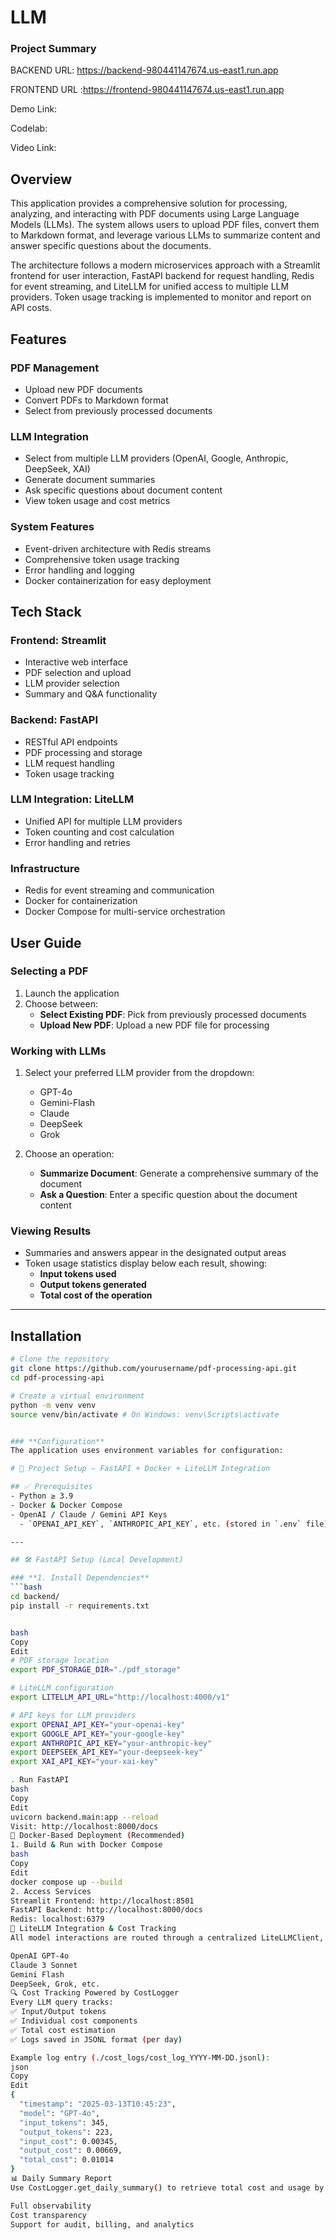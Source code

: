 # LLM

### **Project Summary**

BACKEND URL: https://backend-980441147674.us-east1.run.app

FRONTEND URL :https://frontend-980441147674.us-east1.run.app

Demo Link:

Codelab:

Video Link:

## Overview
This application provides a comprehensive solution for processing, analyzing, and interacting with PDF documents using Large Language Models (LLMs). The system allows users to upload PDF files, convert them to Markdown format, and leverage various LLMs to summarize content and answer specific questions about the documents.

The architecture follows a modern microservices approach with a Streamlit frontend for user interaction, FastAPI backend for request handling, Redis for event streaming, and LiteLLM for unified access to multiple LLM providers. Token usage tracking is implemented to monitor and report on API costs.

## Features

### **PDF Management**
- Upload new PDF documents  
- Convert PDFs to Markdown format  
- Select from previously processed documents  

### **LLM Integration**
- Select from multiple LLM providers (OpenAI, Google, Anthropic, DeepSeek, XAI)  
- Generate document summaries  
- Ask specific questions about document content  
- View token usage and cost metrics  

### **System Features**
- Event-driven architecture with Redis streams  
- Comprehensive token usage tracking  
- Error handling and logging  
- Docker containerization for easy deployment  

## Tech Stack

### **Frontend: Streamlit**
- Interactive web interface  
- PDF selection and upload  
- LLM provider selection  
- Summary and Q&A functionality  

### **Backend: FastAPI**
- RESTful API endpoints  
- PDF processing and storage  
- LLM request handling  
- Token usage tracking  

### **LLM Integration: LiteLLM**
- Unified API for multiple LLM providers  
- Token counting and cost calculation  
- Error handling and retries  

### **Infrastructure**
- Redis for event streaming and communication  
- Docker for containerization  
- Docker Compose for multi-service orchestration  

## User Guide

### **Selecting a PDF**
1. Launch the application  
2. Choose between:  
   - **Select Existing PDF**: Pick from previously processed documents  
   - **Upload New PDF**: Upload a new PDF file for processing  

### **Working with LLMs**
1. Select your preferred LLM provider from the dropdown:  
   - GPT-4o  
   - Gemini-Flash  
   - Claude  
   - DeepSeek  
   - Grok  

2. Choose an operation:  
   - **Summarize Document**: Generate a comprehensive summary of the document  
   - **Ask a Question**: Enter a specific question about the document content  

### **Viewing Results**
- Summaries and answers appear in the designated output areas  
- Token usage statistics display below each result, showing:  
  - **Input tokens used**  
  - **Output tokens generated**  
  - **Total cost of the operation**  

---

## Installation

```bash
# Clone the repository
git clone https://github.com/yourusername/pdf-processing-api.git
cd pdf-processing-api

# Create a virtual environment
python -m venv venv
source venv/bin/activate # On Windows: venv\Scripts\activate


### **Configuration**
The application uses environment variables for configuration:

# 🚀 Project Setup – FastAPI + Docker + LiteLLM Integration  

## ✅ Prerequisites  
- Python ≥ 3.9  
- Docker & Docker Compose  
- OpenAI / Claude / Gemini API Keys  
  - `OPENAI_API_KEY`, `ANTHROPIC_API_KEY`, etc. (stored in `.env` file)  

---

## 🛠 FastAPI Setup (Local Development)  

### **1. Install Dependencies**  
```bash
cd backend/
pip install -r requirements.txt


bash
Copy
Edit
# PDF storage location
export PDF_STORAGE_DIR="./pdf_storage"

# LiteLLM configuration
export LITELLM_API_URL="http://localhost:4000/v1"

# API keys for LLM providers
export OPENAI_API_KEY="your-openai-key"
export GOOGLE_API_KEY="your-google-key"
export ANTHROPIC_API_KEY="your-anthropic-key"
export DEEPSEEK_API_KEY="your-deepseek-key"
export XAI_API_KEY="your-xai-key"

. Run FastAPI
bash
Copy
Edit
uvicorn backend.main:app --reload
Visit: http://localhost:8000/docs
🐳 Docker-Based Deployment (Recommended)
1. Build & Run with Docker Compose
bash
Copy
Edit
docker compose up --build
2. Access Services
Streamlit Frontend: http://localhost:8501
FastAPI Backend: http://localhost:8000/docs
Redis: localhost:6379
🤖 LiteLLM Integration & Cost Tracking
All model interactions are routed through a centralized LiteLLMClient, ensuring consistent API management. This abstraction simplifies multi-provider integration across:

OpenAI GPT-4o
Claude 3 Sonnet
Gemini Flash
DeepSeek, Grok, etc.
🔍 Cost Tracking Powered by CostLogger
Every LLM query tracks:
✅ Input/Output tokens
✅ Individual cost components
✅ Total cost estimation
✅ Logs saved in JSONL format (per day)

Example log entry (./cost_logs/cost_log_YYYY-MM-DD.jsonl):
json
Copy
Edit
{
  "timestamp": "2025-03-13T10:45:23",
  "model": "GPT-4o",
  "input_tokens": 345,
  "output_tokens": 223,
  "input_cost": 0.00345,
  "output_cost": 0.00669,
  "total_cost": 0.01014
}
📊 Daily Summary Report
Use CostLogger.get_daily_summary() to retrieve total cost and usage by model and date. This enables:

Full observability
Cost transparency
Support for audit, billing, and analytics
